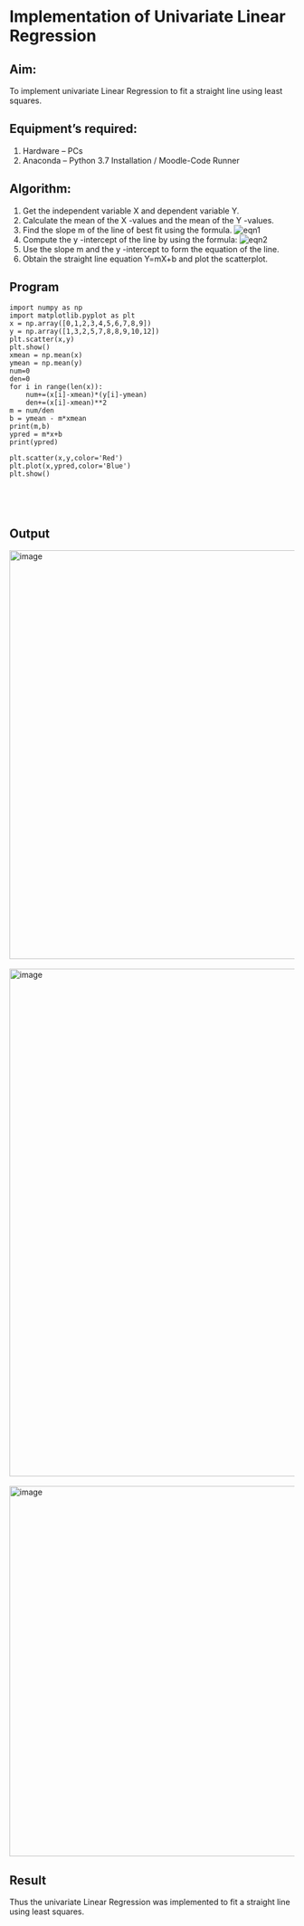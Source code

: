 # Implementation of Univariate Linear Regression
## Aim:
To implement univariate Linear Regression to fit a straight line using least squares.
## Equipment’s required:
1.	Hardware – PCs
2.	Anaconda – Python 3.7 Installation / Moodle-Code Runner
## Algorithm:
1.	Get the independent variable X and dependent variable Y.
2.	Calculate the mean of the X -values and the mean of the Y -values.
3.	Find the slope m of the line of best fit using the formula.
 ![eqn1](./eq1.jpg)
4.	Compute the y -intercept of the line by using the formula:
![eqn2](./eq2.jpg)  
5.	Use the slope m and the y -intercept to form the equation of the line.
6.	Obtain the straight line equation Y=mX+b and plot the scatterplot.
## Program
```
import numpy as np 
import matplotlib.pyplot as plt
x = np.array([0,1,2,3,4,5,6,7,8,9])
y = np.array([1,3,2,5,7,8,8,9,10,12])
plt.scatter(x,y)
plt.show()
xmean = np.mean(x)
ymean = np.mean(y)
num=0
den=0
for i in range(len(x)):
    num+=(x[i]-xmean)*(y[i]-ymean)
    den+=(x[i]-xmean)**2
m = num/den
b = ymean - m*xmean
print(m,b)
ypred = m*x+b
print(ypred)

plt.scatter(x,y,color='Red')
plt.plot(x,ypred,color='Blue')
plt.show()





```
## Output
<img width="1697" height="723" alt="image" src="https://github.com/user-attachments/assets/191bb947-8785-4478-a46d-36ae65001135" />

</br>
</br>
<img width="1718" height="898" alt="image" src="https://github.com/user-attachments/assets/43a7aa01-82f7-4737-8e71-937ce3e4fab1" />

</br>
</br>
<img width="1715" height="655" alt="image" src="https://github.com/user-attachments/assets/542a29d6-1807-4896-8f53-6f3af7413fdd" />

## Result
Thus the univariate Linear Regression was implemented to fit a straight line using least squares.

